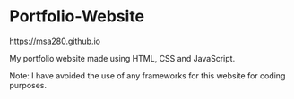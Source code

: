 # Portfolio-Website

https://msa280.github.io

My portfolio website made using HTML, CSS and JavaScript. 

Note: I have avoided the use of any frameworks for this website for coding purposes.

	
